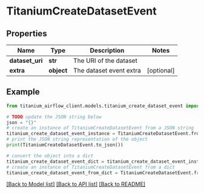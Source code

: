 # TitaniumCreateDatasetEvent


## Properties

Name | Type | Description | Notes
------------ | ------------- | ------------- | -------------
**dataset_uri** | **str** | The URI of the dataset | 
**extra** | **object** | The dataset event extra | [optional] 

## Example

```python
from titanium_airflow_client.models.titanium_create_dataset_event import TitaniumCreateDatasetEvent

# TODO update the JSON string below
json = "{}"
# create an instance of TitaniumCreateDatasetEvent from a JSON string
titanium_create_dataset_event_instance = TitaniumCreateDatasetEvent.from_json(json)
# print the JSON string representation of the object
print(TitaniumCreateDatasetEvent.to_json())

# convert the object into a dict
titanium_create_dataset_event_dict = titanium_create_dataset_event_instance.to_dict()
# create an instance of TitaniumCreateDatasetEvent from a dict
titanium_create_dataset_event_from_dict = TitaniumCreateDatasetEvent.from_dict(titanium_create_dataset_event_dict)
```
[[Back to Model list]](../README.md#documentation-for-models) [[Back to API list]](../README.md#documentation-for-api-endpoints) [[Back to README]](../README.md)


